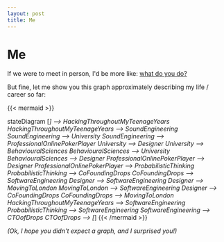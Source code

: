 ```yaml
---
layout: post
title: Me
---
```


# Me 

If we were to meet in person, I'd be more like: [what do you do?](mailto:mark.szulyovszky@gmail.com)

But fine, let me show you this graph approximately describing my life / career so far:

{{< mermaid >}}

stateDiagram
  [*] --> HackingThroughoutMyTeenageYears
  HackingThroughoutMyTeenageYears --> SoundEngineering
  SoundEngineering --> University
  SoundEngineering --> ProfessionalOnlinePokerPlayer
  University --> Designer
  University --> BehaviouralSciences
  BehaviouralSciences --> University
  BehaviouralSciences --> Designer
  ProfessionalOnlinePokerPlayer --> Designer
  ProfessionalOnlinePokerPlayer --> ProbabilisticThinking
  ProbabilisticThinking --> CoFoundingDrops
  CoFoundingDrops --> SoftwareEngineering
  Designer --> SoftwareEngineering
  Designer --> MovingToLondon
  MovingToLondon --> SoftwareEngineering
  Designer --> CoFoundingDrops
  CoFoundingDrops --> MovingToLondon
  HackingThroughoutMyTeenageYears --> SoftwareEngineering
  ProbabilisticThinking --> SoftwareEngineering
  SoftwareEngineering --> CTOofDrops
  CTOofDrops --> [*]
{{< /mermaid >}}

_(Ok, I hope you didn't expect a graph, and I surprised you!)_
